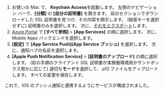 

1. お使いの Mac で、 **Keychain Access**を起動します。 左側のナビゲーション バーで、**[分類]** の **[自分の証明書]** を開きます。 前のセクションでダウンロードした SSL 証明書を見つけ、その内容を開示します。 (秘密キーを選択せずに) 証明書のみを選択します。 次に、[それをエクスポート](https://support.apple.com/kb/PH20122?locale=en_US)します。
2. [Azure Portal](https://portal.azure.com/) で **[すべて参照]** > **[App Services]** の順に選択します。 次に、Mobile Apps バックエンドを選択します。 
3. **[設定]** で **[App Service Push]\(App Service プッシュ\)** を選択します。 次に、通知ハブの名前を選択します。 
3. **[Apple Push Notification Service]** > **[証明書のアップロード]** の順に選択します。 (前の手順のクライアント SSL 証明書が実稼働環境用かサンドボックス用かに応じて) 適切な**モード**を選択して、.p12 ファイルをアップロードします。 すべての変更を保存します。

これで、iOS のプッシュ通知と連携するようにサービスが構成されました。

[1]: ./media/app-service-mobile-apns-configure-push/mobile-push-notification-hub.png
